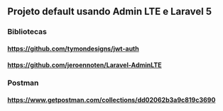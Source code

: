 ## Projeto default usando Admin LTE e Laravel 5

### Bibliotecas

#### https://github.com/tymondesigns/jwt-auth

#### https://github.com/jeroennoten/Laravel-AdminLTE

### Postman 
#### https://www.getpostman.com/collections/dd02062b3a9c819c3690